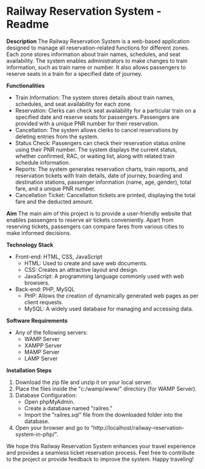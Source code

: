 # Railway Reservation System - Readme

**Description**
The Railway Reservation System is a web-based application designed to manage all reservation-related functions for different zones. Each zone stores information about train names, schedules, and seat availability. The system enables administrators to make changes to train information, such as train name or number. It also allows passengers to reserve seats in a train for a specified date of journey.

**Functionalities**
- Train Information: The system stores details about train names, schedules, and seat availability for each zone.
- Reservation: Clerks can check seat availability for a particular train on a specified date and reserve seats for passengers. Passengers are provided with a unique PNR number for their reservation.
- Cancellation: The system allows clerks to cancel reservations by deleting entries from the system.
- Status Check: Passengers can check their reservation status online using their PNR number. The system displays the current status, whether confirmed, RAC, or waiting list, along with related train schedule information.
- Reports: The system generates reservation charts, train reports, and reservation tickets with train details, date of journey, boarding and destination stations, passenger information (name, age, gender), total fare, and a unique PNR number.
- Cancellation Ticket: Cancellation tickets are printed, displaying the total fare and the deducted amount.

**Aim**
The main aim of this project is to provide a user-friendly website that enables passengers to reserve air tickets conveniently. Apart from reserving tickets, passengers can compare fares from various cities to make informed decisions.

**Technology Stack**
- Front-end: HTML, CSS, JavaScript
  - HTML: Used to create and save web documents.
  - CSS: Creates an attractive layout and design.
  - JavaScript: A programming language commonly used with web browsers.
- Back-end: PHP, MySQL
  - PHP: Allows the creation of dynamically generated web pages as per client requests.
  - MySQL: A widely used database for managing and accessing data.

**Software Requirements**
- Any of the following servers:
  - WAMP Server
  - XAMPP Server
  - MAMP Server
  - LAMP Server

**Installation Steps**
1. Download the zip file and unzip it on your local server.
2. Place the files inside the "c:/wamp/www/" directory (for WAMP Server).
3. Database Configuration:
   - Open phpMyAdmin.
   - Create a database named "railres."
   - Import the "railres.sql" file from the downloaded folder into the database.
4. Open your browser and go to "http://localhost/railway-reservation-system-in-php/".


We hope this Railway Reservation System enhances your travel experience and provides a seamless ticket reservation process. Feel free to contribute to the project or provide feedback to improve the system. Happy traveling!
